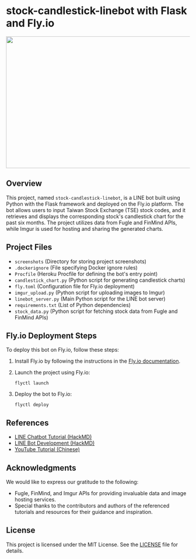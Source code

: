 # stock-candlestick-linebot with Flask and Fly.io

<img src="screenshots/Flask-股票機器人.gif" width="640" height="360">

## Overview

This project, named `stock-candlestick-linebot`, is a LINE bot built using Python with the Flask framework and deployed on the Fly.io platform. The bot allows users to input Taiwan Stock Exchange (TSE) stock codes, and it retrieves and displays the corresponding stock's candlestick chart for the past six months. The project utilizes data from Fugle and FinMind APIs, while Imgur is used for hosting and sharing the generated charts.

## Project Files

- `screenshots` (Directory for storing project screenshots)
- `.dockerignore` (File specifying Docker ignore rules)
- `Procfile` (Heroku Procfile for defining the bot's entry point)
- `candlestick_chart.py` (Python script for generating candlestick charts)
- `fly.toml` (Configuration file for Fly.io deployment)
- `imgur_upload.py` (Python script for uploading images to Imgur)
- `linebot_server.py` (Main Python script for the LINE bot server)
- `requirements.txt` (List of Python dependencies)
- `stock_data.py` (Python script for fetching stock data from Fugle and FinMind APIs)

## Fly.io Deployment Steps

To deploy this bot on Fly.io, follow these steps:

1. Install Fly.io by following the instructions in the [Fly.io documentation](https://fly.io/docs/hands-on/install-flyctl/).

2. Launch the project using Fly.io:

   ```shell
   flyctl launch

3. Deploy the bot to Fly.io:

   ```shell
   flyctl deploy

## References

- [LINE Chatbot Tutorial (HackMD)](https://hackmd.io/@littlehsun/linechatbot)
- [LINE Bot Development (HackMD)](https://hackmd.io/@littlehsun/r1RK0QDwj)
- [YouTube Tutorial (Chinese)](https://www.youtube.com/watch?v=uqkJmsb8UIY)

## Acknowledgments

We would like to express our gratitude to the following:

- Fugle, FinMind, and Imgur APIs for providing invaluable data and image hosting services.
- Special thanks to the contributors and authors of the referenced tutorials and resources for their guidance and inspiration.

## License

This project is licensed under the MIT License. See the [LICENSE](LICENSE) file for details.



